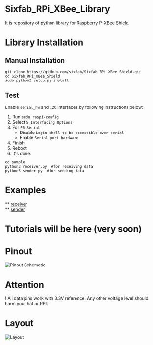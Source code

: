 # Sixfab_RPi_XBee_Library
It is repository of python library for Raspberry Pi XBee Shield.

# Library Installation
## Manual Installation
```
git clone https://github.com/sixfab/Sixfab_RPi_XBee_Shield.git
cd Sixfab_RPi_XBee_Shield
sudo python3 setup.py install
```

## Test
Enable `serial_hw` and `I2C` interfaces by following instructions below:  
1. Run `sudo raspi-config`
2. Select `5 Interfacing Options`
3. For `P6 Serial`
    * Disable `Login shell to be accessible over serial`
    * Enable `Serial port hardware`
4. Finish
5. Reboot
6. It's done.
```
cd sample
python3 receiver.py  #for receiving data
python3 sender.py  #for sending data
```

# Examples
** [receiver](https://github.com/sixfab/Sixfab_RPi_XBee_Shield/blob/master/sample/receiver.py)  
** [sender](https://github.com/sixfab/Sixfab_RPi_XBee_Shield/blob/master/sample/sender.py)

# Tutorials will be here (very soon)

# Pinout
![Pinout Schematic](https://sixfab.com/wp-content/uploads/2018/10/rpi_xbee_shield_pinout.png)

# Attention
! All data pins work with 3.3V reference. Any other voltage level should harm your hat or RPI.

# Layout
![Layout](https://sixfab.com/wp-content/uploads/2018/10/rpi_xbee_shield_layout-1.png)

